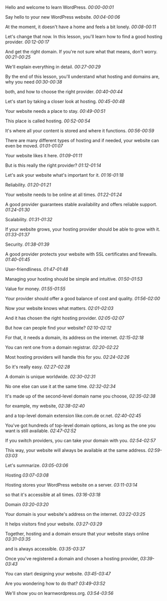 Hello and welcome to learn WordPress.
*00:00-00:01*

Say hello to your new WordPress website.
*00:04-00:06*

At the moment, it doesn't have a home and feels a bit lonely.
*00:08-00:11*

Let's change that now. In this lesson, you'll learn how to find a good hosting provider.
*00:12-00:17*

And get the right domain. If you're not sure what that means, don't worry.
*00:21-00:25*

We'll explain everything in detail.
*00:27-00:29*

By the end of this lesson, you'll understand what hosting and domains are, why you need
*00:30-00:38*

both, and how to choose the right provider.
*00:40-00:44*

Let's start by taking a closer look at hosting.
*00:45-00:48*

Your website needs a place to stay.
*00:49-00:51*

This place is called hosting.
*00:52-00:54*

It's where all your content is stored and where it functions.
*00:56-00:59*

There are many different types of hosting and if needed, your website can even be moved.
*01:01-01:07*

Your website likes it here.
*01:09-01:11*

But is this really the right provider?
*01:12-01:14*

Let's ask your website what's important for it.
*01:16-01:18*

Reliability.
*01:20-01:21*

Your website needs to be online at all times.
*01:22-01:24*

A good provider guarantees stable availability and offers reliable support.
*01:24-01:30*

Scalability.
*01:31-01:32*

If your website grows, your hosting provider should be able to grow with it.
*01:33-01:37*

Security.
*01:38-01:39*

A good provider protects your website with SSL certificates and firewalls.
*01:40-01:45*

User-friendliness.
*01:47-01:48*

Managing your hosting should be simple and intuitive.
*01:50-01:53*

Value for money.
*01:55-01:55*

Your provider should offer a good balance of cost and quality.
*01:56-02:00*

Now your website knows what matters.
*02:01-02:03*

And it has chosen the right hosting provider.
*02:05-02:07*

But how can people find your website?
*02:10-02:12*

For that, it needs a domain, its address on the internet.
*02:15-02:18*

You can rent one from a domain registrar.
*02:20-02:22*

Most hosting providers will handle this for you.
*02:24-02:26*

So it's really easy.
*02:27-02:28*

A domain is unique worldwide.
*02:30-02:31*

No one else can use it at the same time.
*02:32-02:34*

It's made up of the second-level domain name you choose,
*02:35-02:38*

for example, my website,
*02:38-02:40*

and a top-level domain extension like.com.de or.net.
*02:40-02:45*

You've got hundreds of top-level domain options, as long as the one you want is still available.
*02:47-02:52*

If you switch providers, you can take your domain with you.
*02:54-02:57*

This way, your website will always be available at the same address.
*02:59-03:03*

Let's summarize.
*03:05-03:06*

Hosting
*03:07-03:08*

Hosting stores your WordPress website on a server.
*03:11-03:14*

so that it's accessible at all times.
*03:16-03:18*

Domain
*03:20-03:20*

Your domain is your website's address on the internet.
*03:22-03:25*

It helps visitors find your website.
*03:27-03:29*

Together, hosting and a domain ensure that your website stays online
*03:31-03:35*

and is always accessible.
*03:35-03:37*

Once you've registered a domain and chosen a hosting provider,
*03:39-03:43*

You can start designing your website.
*03:45-03:47*

Are you wondering how to do that?
*03:49-03:52*

We'll show you on learnwordpress.org.
*03:54-03:56*

